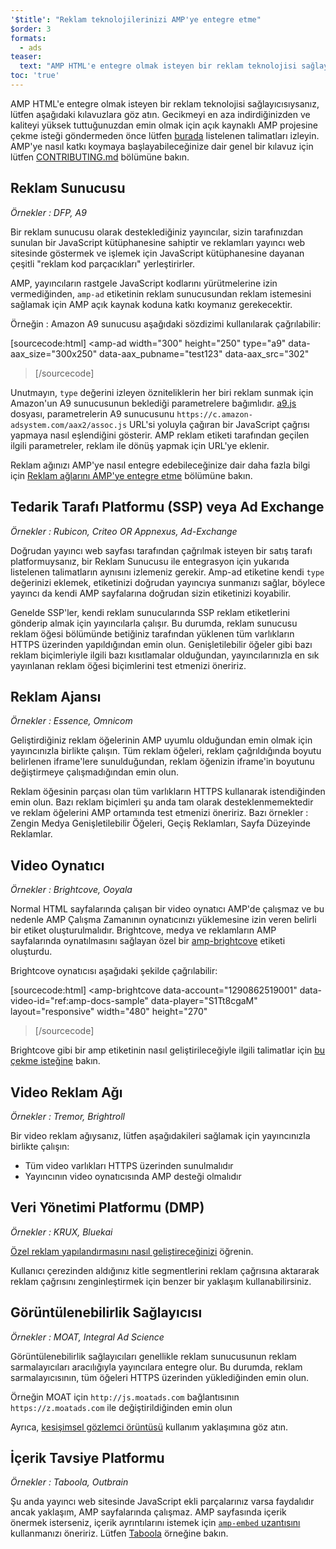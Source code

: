 ```yaml
---
'$title': "Reklam teknolojilerinizi AMP'ye entegre etme"
$order: 3
formats:
  - ads
teaser:
  text: "AMP HTML'e entegre olmak isteyen bir reklam teknolojisi sağlayıcısıysanız, lütfen aşağıdaki kılavuzlara göz atın."
toc: 'true'
---
```


<!--
This file is imported from https://github.com/ampproject/amphtml/blob/master/ads/_integration-guide.md.
Please do not change this file.
If you have found a bug or an issue please
have a look and request a pull request there.
-->

AMP HTML'e entegre olmak isteyen bir reklam teknolojisi sağlayıcısıysanız, lütfen aşağıdaki kılavuzlara göz atın. Gecikmeyi en aza indirdiğinizden ve kaliteyi yüksek tuttuğunuzdan emin olmak için açık kaynaklı AMP projesine çekme isteği göndermeden önce lütfen [burada](https://github.com/ampproject/amphtml/blob/master/ads/../3p/README.md#ads) listelenen talimatları izleyin. AMP'ye nasıl katkı koymaya başlayabileceğinize dair genel bir kılavuz için lütfen [CONTRIBUTING.md](https://github.com/ampproject/amphtml/blob/master/ads/../CONTRIBUTING.md) bölümüne bakın.

## Reklam Sunucusu <a name="ad-server"></a>

_Örnekler : DFP, A9_

Bir reklam sunucusu olarak desteklediğiniz yayıncılar, sizin tarafınızdan sunulan bir JavaScript kütüphanesine sahiptir ve reklamları yayıncı web sitesinde göstermek ve işlemek için JavaScript kütüphanesine dayanan çeşitli "reklam kod parçacıkları" yerleştirirler.

AMP, yayıncıların rastgele JavaScript kodlarını yürütmelerine izin vermediğinden, `amp-ad` etiketinin reklam sunucusundan reklam istemesini sağlamak için AMP açık kaynak koduna katkı koymanız gerekecektir.

Örneğin : Amazon A9 sunucusu aşağıdaki sözdizimi kullanılarak çağrılabilir:

[sourcecode:html]
<amp-ad
width="300"
height="250"
type="a9"
data-aax_size="300x250"
data-aax_pubname="test123"
data-aax_src="302"

> </amp-ad>
> [/sourcecode]

Unutmayın, `type` değerini izleyen özniteliklerin her biri reklam sunmak için Amazon'un A9 sunucusunun beklediği parametrelere bağımlıdır. [a9.js](https://github.com/ampproject/amphtml/blob/master/ads/./a9.js) dosyası, parametrelerin A9 sunucusunu `https://c.amazon-adsystem.com/aax2/assoc.js` URL'si yoluyla çağıran bir JavaScript çağrısı yapmaya nasıl eşlendiğini gösterir. AMP reklam etiketi tarafından geçilen ilgili parametreler, reklam ile dönüş yapmak için URL'ye eklenir.

Reklam ağınızı AMP'ye nasıl entegre edebileceğinize dair daha fazla bilgi için [Reklam ağlarını AMP'ye entegre etme](https://github.com/ampproject/amphtml/blob/master/ads/README.md) bölümüne bakın.

## Tedarik Tarafı Platformu (SSP) veya Ad Exchange <a name="supply-side-platform-ssp-or-an-ad-exchange"></a>

_Örnekler : Rubicon, Criteo OR Appnexus, Ad-Exchange_

Doğrudan yayıncı web sayfası tarafından çağrılmak isteyen bir satış tarafı platformuysanız, bir Reklam Sunucusu ile entegrasyon için yukarıda listelenen talimatların aynısını izlemeniz gerekir. Amp-ad etiketine kendi `type` değerinizi eklemek, etiketinizi doğrudan yayıncıya sunmanızı sağlar, böylece yayıncı da kendi AMP sayfalarına doğrudan sizin etiketinizi koyabilir.

Genelde SSP'ler, kendi reklam sunucularında SSP reklam etiketlerini gönderip almak için yayıncılarla çalışır. Bu durumda, reklam sunucusu reklam öğesi bölümünde betiğiniz tarafından yüklenen tüm varlıkların HTTPS üzerinden yapıldığından emin olun. Genişletilebilir öğeler gibi bazı reklam biçimleriyle ilgili bazı kısıtlamalar olduğundan, yayıncılarınızla en sık yayınlanan reklam öğesi biçimlerini test etmenizi öneririz.

## Reklam Ajansı <a name="ad-agency"></a>

_Örnekler : Essence, Omnicom_

Geliştirdiğiniz reklam öğelerinin AMP uyumlu olduğundan emin olmak için yayıncınızla birlikte çalışın. Tüm reklam öğeleri, reklam çağrıldığında boyutu belirlenen iframe'lere sunulduğundan, reklam öğenizin iframe'in boyutunu değiştirmeye çalışmadığından emin olun.

Reklam öğesinin parçası olan tüm varlıkların HTTPS kullanarak istendiğinden emin olun. Bazı reklam biçimleri şu anda tam olarak desteklenmemektedir ve reklam öğelerini AMP ortamında test etmenizi öneririz. Bazı örnekler : Zengin Medya Genişletilebilir Öğeleri, Geçiş Reklamları, Sayfa Düzeyinde Reklamlar.

## Video Oynatıcı <a name="video-player"></a>

_Örnekler : Brightcove, Ooyala_

Normal HTML sayfalarında çalışan bir video oynatıcı AMP'de çalışmaz ve bu nedenle AMP Çalışma Zamanının oynatıcınızı yüklemesine izin veren belirli bir etiket oluşturulmalıdır. Brightcove, medya ve reklamların AMP sayfalarında oynatılmasını sağlayan özel bir [amp-brightcove](https://github.com/ampproject/amphtml/blob/master/extensions/amp-brightcove/amp-brightcove.md) etiketi oluşturdu.

Brightcove oynatıcısı aşağıdaki şekilde çağrılabilir:

[sourcecode:html]
<amp-brightcove
data-account="1290862519001"
data-video-id="ref:amp-docs-sample"
data-player="S1Tt8cgaM"
layout="responsive"
width="480"
height="270"

> </amp-brightcove>
> [/sourcecode]

Brightcove gibi bir amp etiketinin nasıl geliştirileceğiyle ilgili talimatlar için [bu çekme isteğine](https://github.com/ampproject/amphtml/pull/1052) bakın.

## Video Reklam Ağı <a name="video-ad-network"></a>

_Örnekler : Tremor, Brightroll_

Bir video reklam ağıysanız, lütfen aşağıdakileri sağlamak için yayıncınızla birlikte çalışın:

- Tüm video varlıkları HTTPS üzerinden sunulmalıdır
- Yayıncının video oynatıcısında AMP desteği olmalıdır

## Veri Yönetimi Platformu (DMP) <a name="data-management-platform-dmp"></a>

_Örnekler : KRUX, Bluekai_

[Özel reklam yapılandırmasını nasıl geliştireceğinizi](https://amp.dev/documentation/components/amp-ad#enhance-incoming-ad-configuration) öğrenin.

Kullanıcı çerezinden aldığınız kitle segmentlerini reklam çağrısına aktararak reklam çağrısını zenginleştirmek için benzer bir yaklaşım kullanabilirsiniz.

## Görüntülenebilirlik Sağlayıcısı <a name="viewability-provider"></a>

_Örnekler : MOAT, Integral Ad Science_

Görüntülenebilirlik sağlayıcıları genellikle reklam sunucusunun reklam sarmalayıcıları aracılığıyla yayıncılara entegre olur. Bu durumda, reklam sarmalayıcısının, tüm öğeleri HTTPS üzerinden yüklediğinden emin olun.

Örneğin MOAT için `http://js.moatads.com` bağlantısının `https://z.moatads.com` ile değiştirildiğinden emin olun

Ayrıca, [kesişimsel gözlemci örüntüsü](https://github.com/ampproject/amphtml/blob/master/ads/README.md#ad-viewability) kullanım yaklaşımına göz atın.

## İçerik Tavsiye Platformu <a name="content-recommendation-platform"></a>

_Örnekler : Taboola, Outbrain_

Şu anda yayıncı web sitesinde JavaScript ekli parçalarınız varsa faydalıdır ancak yaklaşım, AMP sayfalarında çalışmaz. AMP sayfasında içerik önermek isterseniz, içerik ayrıntılarını istemek için [`amp-embed` uzantısını](https://amp.dev/documentation/components/amp-ad) kullanmanızı öneririz. Lütfen [Taboola](https://github.com/ampproject/amphtml/blob/master/ads/taboola.md) örneğine bakın.
